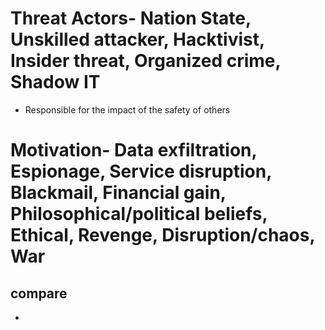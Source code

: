 # Threat Actors- Nation State, Unskilled attacker, Hacktivist, Insider threat, Organized crime, Shadow IT
* Responsible for the impact of the safety of others
# Motivation- Data exfiltration, Espionage, Service disruption, Blackmail, Financial gain, Philosophical/political beliefs, Ethical, Revenge, Disruption/chaos, War
## compare 
* 
